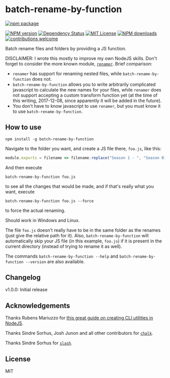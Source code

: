batch-rename-by-function
========================

[![npm package](https://nodei.co/npm/batch-rename-by-function.png?downloads=true&downloadRank=true&stars=true)](https://nodei.co/npm/batch-rename-by-function/)

[![NPM version][npm-version-image]][npm-url]
[![Dependency Status](https://david-dm.org/papb/batch-rename-by-function.svg)](https://david-dm.org/papb/batch-rename-by-function)
[![MIT License][license-image]][license-url]
[![NPM downloads][npm-downloads-image]][npm-url]
[![contributions welcome](https://img.shields.io/badge/contributions-welcome-brightgreen.svg)](https://github.com/papb/batch-rename-by-function/issues)

Batch rename files and folders by providing a JS function.

DISCLAIMER: I wrote this mostly to improve my own NodeJS skills. Don't forget to consider the more known module, [`renamer`](https://github.com/75lb/renamer). Brief comparison:

* `renamer` has support for renaming nested files, while `batch-rename-by-function` does not.
* `batch-rename-by-function` allows you to write arbitrarily complicated javascript to calculate the new names for your files, while `renamer` does not support accepting a custom transform function yet (at the time of this writing, 2017-12-08, since apparently it will be added in the future).
* You don't have to know javascript to use `renamer`, but you must know it to use `batch-rename-by-function`.

How to use
----------

```
npm install -g batch-rename-by-function
```

Navigate to the folder you want, and create a JS file there, `foo.js`, like this:

```javascript
module.exports = filename => filename.replace("Season 1 - ", "Season 01 - ");
```

And then execute

```
batch-rename-by-function foo.js
```

to see all the changes that would be made, and if that's really what you want, execute

```
batch-rename-by-function foo.js --force
```

to force the actual renaming.

Should work in Windows and Linux.

The file `foo.js` doesn't really have to be in the same folder as the renames (just give the relative path for it). Also, `batch-rename-by-function` will automatically skip your JS file (in this example, `foo.js`) if it is present in the current directory (instead of trying to rename it as well).

The commands `batch-rename-by-function --help` and `batch-rename-by-function --version` are also available.

Changelog
---------

v1.0.0: Initial release


Acknowledgements
--------------------------------------

Thanks Rubens Mariuzzo for [this great guide on creating CLI utilities in NodeJS](https://x-team.com/blog/a-guide-to-creating-a-nodejs-command/).

Thanks Sindre Sorhus, Josh Junon and all other contributors for [`chalk`](https://github.com/chalk/chalk).

Thanks Sindre Sorhus for [`slash`](https://github.com/sindresorhus/slash).


License
--------------------------------------

MIT

[npm-url]: https://npmjs.org/package/batch-rename-by-function
[npm-version-image]: https://img.shields.io/npm/v/batch-rename-by-function.svg
[npm-downloads-image]: https://img.shields.io/npm/dt/batch-rename-by-function.svg

[license-image]: http://img.shields.io/badge/license-MIT-blue.svg
[license-url]: LICENSE